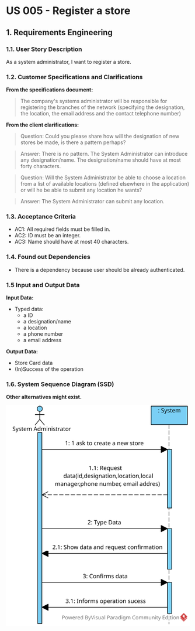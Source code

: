 # US 005 - Register a store

## 1. Requirements Engineering


### 1.1. User Story Description


As a system administrator, I want to register a store.



### 1.2. Customer Specifications and Clarifications 


**From the specifications document:**

>	The company's systems administrator will be responsible for registering the  branches of the network (specifying
the designation, the location, the email address and the contact telephone number) 


**From the client clarifications:**

>Question: Could you please share how will the designation of new stores be made, is there a pattern perhaps?

>Answer: There is no pattern. The System Administrator can introduce any designation/name. The designation/name should have at most forty characters.

>Question: Will the System Administrator be able to choose a location from a list of available locations (defined elsewhere in the application) or will he be able to submit any location he wants?

>Answer: The System Administrator can submit any location.




### 1.3. Acceptance Criteria


* AC1: All required fields must be filled in.
* AC2: ID must be an integer.
* AC3: Name should have at most 40 characters.

### 1.4. Found out Dependencies


* There is a dependency because user should be already authenticated.

### 1.5 Input and Output Data


**Input Data:**

* Typed data:
	* a ID 
	* a designation/name 
	* a location
	* a phone number
	* a email address


**Output Data:**

* Store Card data
* (In)Success of the operation

### 1.6. System Sequence Diagram (SSD)

**Other alternatives might exist.**

![System Sequence Diagram - Alternative One](svg/US005.svg)

